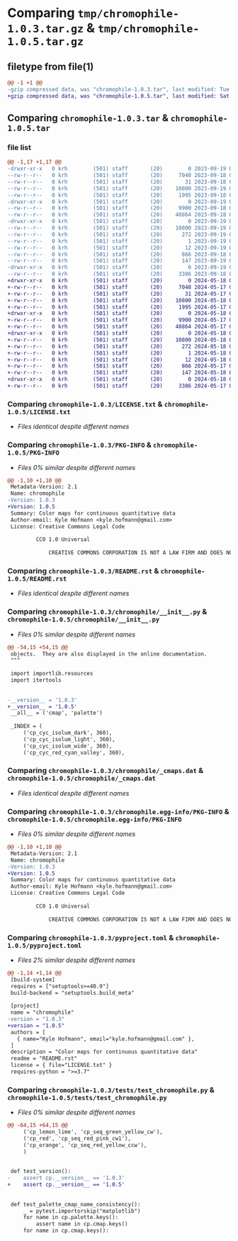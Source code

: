 # Comparing `tmp/chromophile-1.0.3.tar.gz` & `tmp/chromophile-1.0.5.tar.gz`

## filetype from file(1)

```diff
@@ -1 +1 @@
-gzip compressed data, was "chromophile-1.0.3.tar", last modified: Tue Sep 19 03:28:29 2023, max compression
+gzip compressed data, was "chromophile-1.0.5.tar", last modified: Sat May 18 02:58:18 2024, max compression
```

## Comparing `chromophile-1.0.3.tar` & `chromophile-1.0.5.tar`

### file list

```diff
@@ -1,17 +1,17 @@
-drwxr-xr-x   0 krh        (501) staff       (20)        0 2023-09-19 03:28:29.094533 chromophile-1.0.3/
--rw-r--r--   0 krh        (501) staff       (20)     7048 2023-09-18 02:48:22.000000 chromophile-1.0.3/LICENSE.txt
--rw-r--r--   0 krh        (501) staff       (20)       31 2023-09-18 02:48:22.000000 chromophile-1.0.3/MANIFEST.in
--rw-r--r--   0 krh        (501) staff       (20)    10800 2023-09-19 03:28:29.094367 chromophile-1.0.3/PKG-INFO
--rw-r--r--   0 krh        (501) staff       (20)     1995 2023-09-18 02:48:22.000000 chromophile-1.0.3/README.rst
-drwxr-xr-x   0 krh        (501) staff       (20)        0 2023-09-19 03:28:29.091134 chromophile-1.0.3/chromophile/
--rw-r--r--   0 krh        (501) staff       (20)     9900 2023-09-18 02:48:22.000000 chromophile-1.0.3/chromophile/__init__.py
--rw-r--r--   0 krh        (501) staff       (20)    48864 2023-09-18 02:48:22.000000 chromophile-1.0.3/chromophile/_cmaps.dat
-drwxr-xr-x   0 krh        (501) staff       (20)        0 2023-09-19 03:28:29.093337 chromophile-1.0.3/chromophile.egg-info/
--rw-r--r--   0 krh        (501) staff       (20)    10800 2023-09-19 03:28:29.000000 chromophile-1.0.3/chromophile.egg-info/PKG-INFO
--rw-r--r--   0 krh        (501) staff       (20)      272 2023-09-19 03:28:29.000000 chromophile-1.0.3/chromophile.egg-info/SOURCES.txt
--rw-r--r--   0 krh        (501) staff       (20)        1 2023-09-19 03:28:29.000000 chromophile-1.0.3/chromophile.egg-info/dependency_links.txt
--rw-r--r--   0 krh        (501) staff       (20)       12 2023-09-19 03:28:29.000000 chromophile-1.0.3/chromophile.egg-info/top_level.txt
--rw-r--r--   0 krh        (501) staff       (20)      866 2023-09-18 02:48:22.000000 chromophile-1.0.3/pyproject.toml
--rw-r--r--   0 krh        (501) staff       (20)      147 2023-09-19 03:28:29.094990 chromophile-1.0.3/setup.cfg
-drwxr-xr-x   0 krh        (501) staff       (20)        0 2023-09-19 03:28:29.093645 chromophile-1.0.3/tests/
--rw-r--r--   0 krh        (501) staff       (20)     3386 2023-09-18 02:48:22.000000 chromophile-1.0.3/tests/test_chromophile.py
+drwxr-xr-x   0 krh        (501) staff       (20)        0 2024-05-18 02:58:18.145429 chromophile-1.0.5/
+-rw-r--r--   0 krh        (501) staff       (20)     7048 2024-05-17 05:15:20.000000 chromophile-1.0.5/LICENSE.txt
+-rw-r--r--   0 krh        (501) staff       (20)       31 2024-05-17 05:15:20.000000 chromophile-1.0.5/MANIFEST.in
+-rw-r--r--   0 krh        (501) staff       (20)    10800 2024-05-18 02:58:18.145299 chromophile-1.0.5/PKG-INFO
+-rw-r--r--   0 krh        (501) staff       (20)     1995 2024-05-17 05:15:20.000000 chromophile-1.0.5/README.rst
+drwxr-xr-x   0 krh        (501) staff       (20)        0 2024-05-18 02:58:18.142135 chromophile-1.0.5/chromophile/
+-rw-r--r--   0 krh        (501) staff       (20)     9900 2024-05-17 05:15:20.000000 chromophile-1.0.5/chromophile/__init__.py
+-rw-r--r--   0 krh        (501) staff       (20)    48864 2024-05-17 05:15:20.000000 chromophile-1.0.5/chromophile/_cmaps.dat
+drwxr-xr-x   0 krh        (501) staff       (20)        0 2024-05-18 02:58:18.144921 chromophile-1.0.5/chromophile.egg-info/
+-rw-r--r--   0 krh        (501) staff       (20)    10800 2024-05-18 02:58:18.000000 chromophile-1.0.5/chromophile.egg-info/PKG-INFO
+-rw-r--r--   0 krh        (501) staff       (20)      272 2024-05-18 02:58:18.000000 chromophile-1.0.5/chromophile.egg-info/SOURCES.txt
+-rw-r--r--   0 krh        (501) staff       (20)        1 2024-05-18 02:58:18.000000 chromophile-1.0.5/chromophile.egg-info/dependency_links.txt
+-rw-r--r--   0 krh        (501) staff       (20)       12 2024-05-18 02:58:18.000000 chromophile-1.0.5/chromophile.egg-info/top_level.txt
+-rw-r--r--   0 krh        (501) staff       (20)      866 2024-05-17 05:15:20.000000 chromophile-1.0.5/pyproject.toml
+-rw-r--r--   0 krh        (501) staff       (20)      147 2024-05-18 02:58:18.145842 chromophile-1.0.5/setup.cfg
+drwxr-xr-x   0 krh        (501) staff       (20)        0 2024-05-18 02:58:18.144304 chromophile-1.0.5/tests/
+-rw-r--r--   0 krh        (501) staff       (20)     3386 2024-05-17 05:15:20.000000 chromophile-1.0.5/tests/test_chromophile.py
```

### Comparing `chromophile-1.0.3/LICENSE.txt` & `chromophile-1.0.5/LICENSE.txt`

 * *Files identical despite different names*

### Comparing `chromophile-1.0.3/PKG-INFO` & `chromophile-1.0.5/PKG-INFO`

 * *Files 0% similar despite different names*

```diff
@@ -1,10 +1,10 @@
 Metadata-Version: 2.1
 Name: chromophile
-Version: 1.0.3
+Version: 1.0.5
 Summary: Color maps for continuous quantitative data
 Author-email: Kyle Hofmann <kyle.hofmann@gmail.com>
 License: Creative Commons Legal Code
         
         CC0 1.0 Universal
         
             CREATIVE COMMONS CORPORATION IS NOT A LAW FIRM AND DOES NOT PROVIDE
```

### Comparing `chromophile-1.0.3/README.rst` & `chromophile-1.0.5/README.rst`

 * *Files identical despite different names*

### Comparing `chromophile-1.0.3/chromophile/__init__.py` & `chromophile-1.0.5/chromophile/__init__.py`

 * *Files 0% similar despite different names*

```diff
@@ -54,15 +54,15 @@
 objects.  They are also displayed in the online documentation.
 """
 
 import importlib.resources
 import itertools
 
 
-__version__ = '1.0.3'
+__version__ = '1.0.5'
 __all__ = ('cmap', 'palette')
 
 _INDEX = (
     ('cp_cyc_isolum_dark', 360),
     ('cp_cyc_isolum_light', 360),
     ('cp_cyc_isolum_wide', 360),
     ('cp_cyc_red_cyan_valley', 360),
```

### Comparing `chromophile-1.0.3/chromophile/_cmaps.dat` & `chromophile-1.0.5/chromophile/_cmaps.dat`

 * *Files identical despite different names*

### Comparing `chromophile-1.0.3/chromophile.egg-info/PKG-INFO` & `chromophile-1.0.5/chromophile.egg-info/PKG-INFO`

 * *Files 0% similar despite different names*

```diff
@@ -1,10 +1,10 @@
 Metadata-Version: 2.1
 Name: chromophile
-Version: 1.0.3
+Version: 1.0.5
 Summary: Color maps for continuous quantitative data
 Author-email: Kyle Hofmann <kyle.hofmann@gmail.com>
 License: Creative Commons Legal Code
         
         CC0 1.0 Universal
         
             CREATIVE COMMONS CORPORATION IS NOT A LAW FIRM AND DOES NOT PROVIDE
```

### Comparing `chromophile-1.0.3/pyproject.toml` & `chromophile-1.0.5/pyproject.toml`

 * *Files 2% similar despite different names*

```diff
@@ -1,14 +1,14 @@
 [build-system]
 requires = ["setuptools>=40.9"]
 build-backend = "setuptools.build_meta"
 
 [project]
 name = "chromophile"
-version = "1.0.3"
+version = "1.0.5"
 authors = [
   { name="Kyle Hofmann", email="kyle.hofmann@gmail.com" },
 ]
 description = "Color maps for continuous quantitative data"
 readme = "README.rst"
 license = { file="LICENSE.txt" }
 requires-python = ">=3.7"
```

### Comparing `chromophile-1.0.3/tests/test_chromophile.py` & `chromophile-1.0.5/tests/test_chromophile.py`

 * *Files 0% similar despite different names*

```diff
@@ -64,15 +64,15 @@
     ('cp_lemon_lime', 'cp_seq_green_yellow_cw'),
     ('cp_red', 'cp_seq_red_pink_cw1'),
     ('cp_orange', 'cp_seq_red_yellow_ccw'),
     )
 
 
 def test_version():
-    assert cp.__version__ == '1.0.3'
+    assert cp.__version__ == '1.0.5'
 
 
 def test_palette_cmap_name_consistency():
     _ = pytest.importorskip("matplotlib")
     for name in cp.palette.keys():
         assert name in cp.cmap.keys()
     for name in cp.cmap.keys():
```

